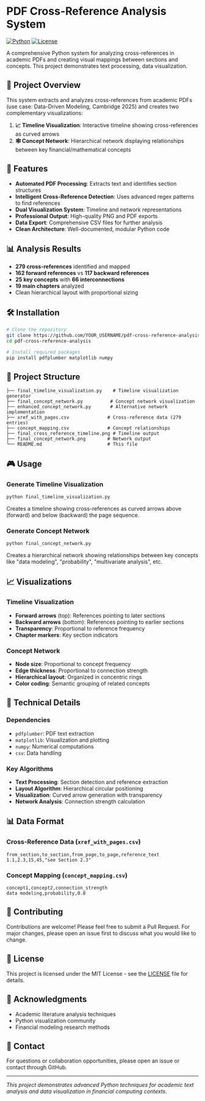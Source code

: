 # PDF Cross-Reference Analysis System

[![Python](https://img.shields.io/badge/Python-3.7+-blue.svg)](https://www.python.org/downloads/)
[![License](https://img.shields.io/badge/License-MIT-green.svg)](LICENSE)

A comprehensive Python system for analyzing cross-references in academic PDFs and creating visual mappings between sections and concepts. This project demonstrates  text processing, data visualization.

## 🎯 Project Overview

This system extracts and analyzes cross-references from academic PDFs (use case: Data-Driven Modeling, Cambridge 2025) and creates two complementary visualizations:

1. **📈 Timeline Visualization**: Interactive timeline showing cross-references as curved arrows
2. **🕸️ Concept Network**: Hierarchical network displaying relationships between key financial/mathematical concepts

## 🚀 Features

- **Automated PDF Processing**: Extracts text and identifies section structures
- **Intelligent Cross-Reference Detection**: Uses advanced regex patterns to find references
- **Dual Visualization System**: Timeline and network representations
- **Professional Output**: High-quality PNG and PDF exports
- **Data Export**: Comprehensive CSV files for further analysis
- **Clean Architecture**: Well-documented, modular Python code

## 📊 Analysis Results

- **279 cross-references** identified and mapped
- **162 forward references** vs **117 backward references**
- **25 key concepts** with **66 interconnections**
- **19 main chapters** analyzed
- Clean hierarchical layout with proportional sizing

## 🛠️ Installation

```bash
# Clone the repository
git clone https://github.com/YOUR_USERNAME/pdf-cross-reference-analysis.git
cd pdf-cross-reference-analysis

# Install required packages
pip install pdfplumber matplotlib numpy
```

## 📁 Project Structure

```
├── final_timeline_visualization.py    # Timeline visualization generator
├── final_concept_network.py          # Concept network visualization
├── enhanced_concept_network.py       # Alternative network implementation
├── xref_with_pages.csv              # Cross-reference data (279 entries)
├── concept_mapping.csv              # Concept relationships
├── final_cross_reference_timeline.png # Timeline output
├── final_concept_network.png        # Network output
└── README.md                        # This file
```

## 🎮 Usage

### Generate Timeline Visualization
```bash
python final_timeline_visualization.py
```
Creates a timeline showing cross-references as curved arrows above (forward) and below (backward) the page sequence.

### Generate Concept Network
```bash
python final_concept_network.py
```
Creates a hierarchical network showing relationships between key concepts like "data modeling", "probability", "multivariate analysis", etc.

## 📈 Visualizations

### Timeline Visualization
- **Forward arrows** (top): References pointing to later sections
- **Backward arrows** (bottom): References pointing to earlier sections
- **Transparency**: Proportional to reference frequency
- **Chapter markers**: Key section indicators

### Concept Network
- **Node size**: Proportional to concept frequency
- **Edge thickness**: Proportional to connection strength
- **Hierarchical layout**: Organized in concentric rings
- **Color coding**: Semantic grouping of related concepts

## 🔧 Technical Details

### Dependencies
- `pdfplumber`: PDF text extraction
- `matplotlib`: Visualization and plotting
- `numpy`: Numerical computations
- `csv`: Data handling

### Key Algorithms
- **Text Processing**: Section detection and reference extraction
- **Layout Algorithm**: Hierarchical circular positioning
- **Visualization**: Curved arrow generation with transparency
- **Network Analysis**: Connection strength calculation

## 📊 Data Format

### Cross-Reference Data (`xref_with_pages.csv`)
```csv
from_section,to_section,from_page,to_page,reference_text
1.1,2.3,15,45,"see Section 2.3"
```

### Concept Mapping (`concept_mapping.csv`)
```csv
concept1,concept2,connection_strength
data modeling,probability,0.8
```

## 🤝 Contributing

Contributions are welcome! Please feel free to submit a Pull Request. For major changes, please open an issue first to discuss what you would like to change.

## 📄 License

This project is licensed under the MIT License - see the [LICENSE](LICENSE) file for details.

## 🙏 Acknowledgments

- Academic literature analysis techniques
- Python visualization community
- Financial modeling research methods

## 📧 Contact

For questions or collaboration opportunities, please open an issue or contact through GitHub.

---
*This project demonstrates advanced Python techniques for academic text analysis and data visualization in financial computing contexts.*

